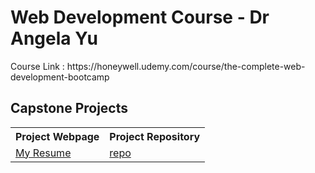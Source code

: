 <h1>Web Development Course - Dr Angela Yu</h1>
Course Link : https://honeywell.udemy.com/course/the-complete-web-development-bootcamp

<h2>Capstone Projects</h2>
<table>
  <tr>
    <th>Project Webpage</th>
    <th>Project Repository</th>
  </tr>
  <tr>
    <td><a href="https://shammi2k.github.io/my-resume/">My Resume</a></td>
    <td><a href="https://github.com/Shammi2k/my-resume">repo</a></td>
  </tr>
</table>
